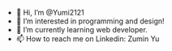- 👋 Hi, I’m @Yumi2121
- 👀 I’m interested in programming and design! 
- 🌱 I’m currently learning web developer.
- 📫 How to reach me on Linkedin: Zumin Yu

<!---
Yumi2121/Yumi2121 is a ✨ special ✨ repository because its `README.md` (this file) appears on your GitHub profile.
You can click the Preview link to take a look at your changes.
--->
